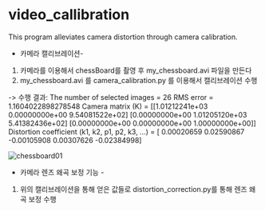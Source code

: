 # video_callibration
This program alleviates camera distortion through camera calibration.

- 카메라 캘리브레이션-

1. 카메라를 이용해서 chessBoard를 촬영 후 my_chessboard.avi 파일을 만든다
2. my_chessboard.avi 를 camera_calibration.py 를 이용해서 캘리브레이션 수행

-> 수행 결과:
The number of selected images = 26
RMS error = 1.1604022898278548
Camera matrix (K) = 
[[1.01212241e+03 0.00000000e+00 9.54081522e+02]
 [0.00000000e+00 1.01205120e+03 5.41382436e+02]
 [0.00000000e+00 0.00000000e+00 1.00000000e+00]]
 Distortion coefficient (k1, k2, p1, p2, k3, ...) = [ 0.00020659  0.02590867 -0.00105908  0.00307626 -0.02384998]


 ![chessboard01](https://github.com/Hongyooungi/video_callibration/assets/127743990/7676d619-da5d-49e8-b64d-c1ac6cc71490)

 

 - 카메라 렌즈 왜곡 보정 기능 -

1. 위의 캘리브레이션을 통해 얻은 값들로 distortion_correction.py를 통해 렌즈 왜곡 보정 수행

 
